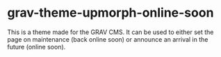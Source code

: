 # grav-theme-upmorph-online-soon
This is a theme made for the GRAV CMS. It can be used to either set the page on maintenance (back online soon) or announce an arrival in the future (online soon).
